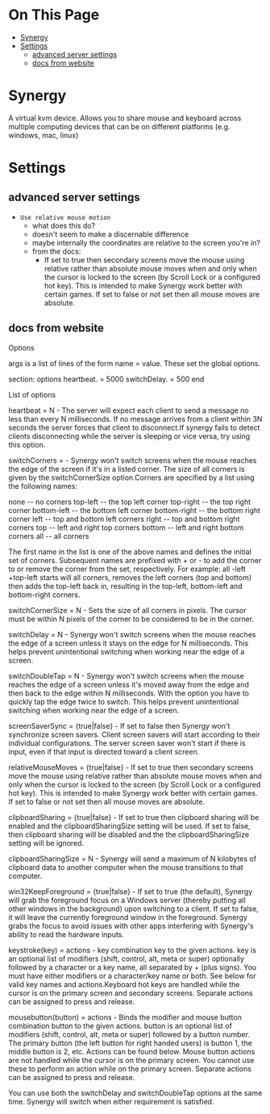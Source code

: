 # On This Page

- [Synergy](#synergy)
- [Settings](#settings)
    - [advanced server settings](#advanced-server-settings)
    - [docs from website](#docs-from-website)

# Synergy

A virtual kvm device. Allows you to share mouse and keyboard across multiple computing devices that can be on different platforms (e.g. windows, mac, linux)

# Settings
## advanced server settings
* `Use relative mouse motion`
    * what does this do? 
    * doesn't seem to make a discernable difference
    * maybe internally the coordinates are relative to the screen you're in?
    * from the docs:
        * If set to true then secondary screens move the mouse using relative rather than absolute mouse moves when and only when the cursor is locked to the screen (by Scroll Lock or a configured hot key). This is intended to make Synergy work better with certain games. If set to false or not set then all mouse moves are absolute.

## docs from website
Options

args is a list of lines of the form name = value. These set the global options.

section: options
    heartbeat.        = 5000
    switchDelay.    = 500
end


List of options


heartbeat = N - The server will expect each client to send a message no less than every N milliseconds. If no message arrives from a client within 3N seconds the server forces that client to disconnect.If synergy fails to detect clients disconnecting while the server is sleeping or vice versa, try using this option.

switchCorners = <corners> - Synergy won't switch screens when the mouse reaches the edge of the screen if it's in a listed corner. The size of all corners is given by the switchCornerSize option.Corners are specified by a list using the following names:

none -- no corners
top-left -- the top left corner
top-right -- the top right corner
bottom-left -- the bottom left corner
bottom-right -- the bottom right corner
left -- top and bottom left corners
right -- top and bottom right corners
top -- left and right top corners
bottom -- left and right bottom corners
all -- all corners

The first name in the list is one of the above names and defines the initial set of corners. Subsequent names are prefixed with + or - to add the corner to or remove the corner from the set, respectively. For example: all -left +top-left starts will all corners, removes the left corners (top and bottom) then adds the top-left back in, resulting in the top-left, bottom-left and bottom-right corners.


switchCornerSize = N - Sets the size of all corners in pixels. The cursor must be within N pixels of the corner to be considered to be in the corner.

switchDelay = N - Synergy won't switch screens when the mouse reaches the edge of a screen unless it stays on the edge for N milliseconds. This helps prevent unintentional switching when working near the edge of a screen.

switchDoubleTap = N - Synergy won't switch screens when the mouse reaches the edge of a screen unless it's moved away from the edge and then back to the edge within N milliseconds. With the option you have to quickly tap the edge twice to switch. This helps prevent unintentional switching when working near the edge of a screen.

screenSaverSync = {true|false} - If set to false then Synergy won't synchronize screen savers. Client screen savers will start according to their individual configurations. The server screen saver won't start if there is input, even if that input is directed toward a client screen.

relativeMouseMoves = {true|false} - If set to true then secondary screens move the mouse using relative rather than absolute mouse moves when and only when the cursor is locked to the screen (by Scroll Lock or a configured hot key). This is intended to make Synergy work better with certain games. If set to false or not set then all mouse moves are absolute.

clipboardSharing = {true|false} - If set to true then clipboard sharing will be enabled and the clipboardSharingSize setting will be used. If set to false, then clipboard sharing will be disabled and the the clipboardSharingSize setting will be ignored.

clipboardSharingSize = N - Synergy will send a maximum of N kilobytes of clipboard data to another computer when the mouse transitions to that computer.

win32KeepForeground = {true|false} - If set to true (the default), Synergy will grab the foreground focus on a Windows server (thereby putting all other windows in the background) upon switching to a client. If set to false, it will leave the currently foreground window in the foreground. Synergy grabs the focus to avoid issues with other apps interfering with Synergy's ability to read the hardware inputs.

keystroke(key) = actions - key combination key to the given actions. key is an optional list of modifiers (shift, control, alt, meta or super) optionally followed by a character or a key name, all separated by + (plus signs). You must have either modifiers or a character/key name or both. See below for valid key names and actions.Keyboard hot keys are handled while the cursor is on the primary screen and secondary screens. Separate actions can be assigned to press and release.

mousebutton(button) = actions - Binds the modifier and mouse button combination button to the given actions. button is an optional list of modifiers (shift, control, alt, meta or super) followed by a button number. The primary button (the left button for right handed users) is button 1, the middle button is 2, etc. Actions can be found below.
Mouse button actions are not handled while the cursor is on the primary screen. You cannot use these to perform an action while on the primary screen. Separate actions can be assigned to press and release.

You can use both the switchDelay and switchDoubleTap options at the same time. Synergy will switch when either requirement is satisfied.

